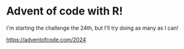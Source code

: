 # Advent of code with R!

I'm starting the challenge the 24th, but I'll try doing as many as I can!

https://adventofcode.com/2024
